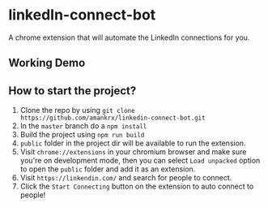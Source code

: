 # linkedIn-connect-bot

A chrome extension that will automate the LinkedIn connections for you.

## Working Demo

## How to start the project?

1. Clone the repo by using `git clone https://github.com/amankrx/linkedin-connect-bot.git`
2. In the `master` branch do a `npm install`
3. Build the project using `npm run build`
4. `public` folder in the project dir will be available to run the extension.
5. Visit `chrome://extensions` in your chromium browser and make sure you're on development mode, then you can select `Load unpacked` option to open the `public` folder and add it as an extension.
6. Visit `https://linkendin.com/` and search for people to connect.
7. Click the `Start Connecting` button on the extension to auto connect to people!
